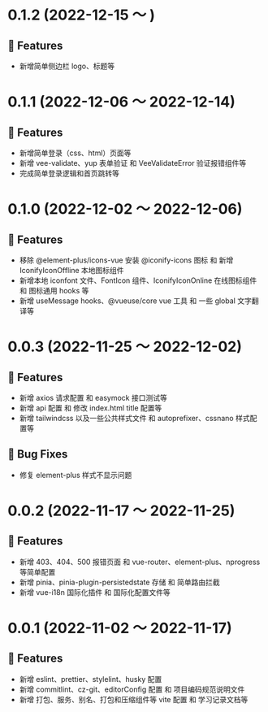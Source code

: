 # 0.1.2 (2022-12-15 ～ )

## 🚀 Features

- 新增简单侧边栏 logo、标题等

# 0.1.1 (2022-12-06 ～ 2022-12-14)

## 🚀 Features

- 新增简单登录（css、html）页面等
- 新增 vee-validate、yup 表单验证 和 VeeValidateError 验证报错组件等
- 完成简单登录逻辑和首页跳转等

# 0.1.0 (2022-12-02 ～ 2022-12-06)

## 🚀 Features

- 移除 @element-plus/icons-vue 安装 @iconify-icons 图标 和 新增 IconifyIconOffline 本地图标组件
- 新增本地 iconfont 文件、FontIcon 组件、IconifyIconOnline 在线图标组件 和 图标通用 hooks 等
- 新增 useMessage hooks、@vueuse/core vue 工具 和 一些 global 文字翻译等

# 0.0.3 (2022-11-25 ～ 2022-12-02)

## 🚀 Features

- 新增 axios 请求配置 和 easymock 接口测试等
- 新增 api 配置 和 修改 index.html title 配置等
- 新增 tailwindcss 以及一些公共样式文件 和 autoprefixer、cssnano 样式配置等

## 🧩 **Bug Fixes**

- 修复 element-plus 样式不显示问题

# 0.0.2 (2022-11-17 ～ 2022-11-25)

## 🚀 Features

- 新增 403、404、500 报错页面 和 vue-router、element-plus、nprogress 等简单配置
- 新增 pinia、pinia-plugin-persistedstate 存储 和 简单路由拦截
- 新增 vue-i18n 国际化插件 和 国际化配置文件等

# 0.0.1 (2022-11-02 ～ 2022-11-17)

## 🚀 Features

- 新增 eslint、prettier、stylelint、husky 配置
- 新增 commitlint、cz-git、editorConfig 配置 和 项目编码规范说明文件
- 新增 打包、服务、别名、打包和压缩组件等 vite 配置 和 学习记录文档等

